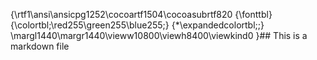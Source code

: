 {\rtf1\ansi\ansicpg1252\cocoartf1504\cocoasubrtf820
{\fonttbl}
{\colortbl;\red255\green255\blue255;}
{\*\expandedcolortbl;;}
\margl1440\margr1440\vieww10800\viewh8400\viewkind0
}## This is a markdown file